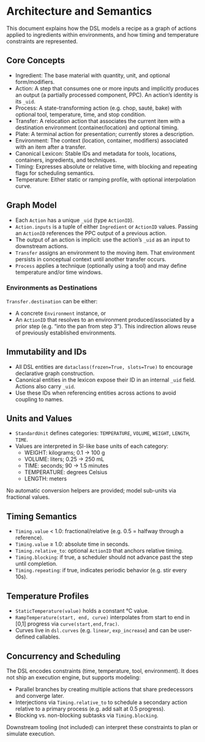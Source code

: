 # Architecture and Semantics

This document explains how the DSL models a recipe as a graph of actions applied to ingredients within environments, and how timing and temperature constraints are represented.

## Core Concepts

- Ingredient: The base material with quantity, unit, and optional form/modifiers.
- Action: A step that consumes one or more inputs and implicitly produces an output (a partially processed component, PPC). An action’s identity is its `_uid`.
- Process: A state-transforming action (e.g. chop, sauté, bake) with optional tool, temperature, time, and stop condition.
- Transfer: A relocation action that associates the current item with a destination environment (container/location) and optional timing.
- Plate: A terminal action for presentation; currently stores a description.
- Environment: The context (location, container, modifiers) associated with an item after a transfer.
- Canonical Lexicon: Stable IDs and metadata for tools, locations, containers, ingredients, and techniques.
- Timing: Expresses absolute or relative time, with blocking and repeating flags for scheduling semantics.
- Temperature: Either static or ramping profile, with optional interpolation curve.

## Graph Model

- Each `Action` has a unique `_uid` (type `ActionID`).
- `Action.inputs` is a tuple of either `Ingredient` or `ActionID` values. Passing an `ActionID` references the PPC output of a previous action.
- The output of an action is implicit: use the action’s `_uid` as an input to downstream actions.
- `Transfer` assigns an environment to the moving item. That environment persists in conceptual context until another transfer occurs.
- `Process` applies a technique (optionally using a tool) and may define temperature and/or time windows.

### Environments as Destinations

`Transfer.destination` can be either:

- A concrete `Environment` instance, or
- An `ActionID` that resolves to an environment produced/associated by a prior step (e.g. “into the pan from step 3”). This indirection allows reuse of previously established environments.

## Immutability and IDs

- All DSL entities are `dataclass(frozen=True, slots=True)` to encourage declarative graph construction.
- Canonical entities in the lexicon expose their ID in an internal `_uid` field. Actions also carry `_uid`.
- Use these IDs when referencing entities across actions to avoid coupling to names.

## Units and Values

- `StandardUnit` defines categories: `TEMPERATURE`, `VOLUME`, `WEIGHT`, `LENGTH`, `TIME`.
- Values are interpreted in SI-like base units of each category:
  - WEIGHT: kilograms; 0.1 → 100 g
  - VOLUME: liters; 0.25 → 250 mL
  - TIME: seconds; 90 → 1.5 minutes
  - TEMPERATURE: degrees Celsius
  - LENGTH: meters

No automatic conversion helpers are provided; model sub-units via fractional values.

## Timing Semantics

- `Timing.value` < 1.0: fractional/relative (e.g. 0.5 = halfway through a reference).
- `Timing.value` ≥ 1.0: absolute time in seconds.
- `Timing.relative_to`: optional `ActionID` that anchors relative timing.
- `Timing.blocking`: if true, a scheduler should not advance past the step until completion.
- `Timing.repeating`: if true, indicates periodic behavior (e.g. stir every 10s).

## Temperature Profiles

- `StaticTemperature(value)` holds a constant °C value.
- `RampTemperature(start, end, curve)` interpolates from start to end in [0,1] progress via `curve(start,end,frac)`.
- Curves live in `dsl.curves` (e.g. `linear`, `exp_increase`) and can be user-defined callables.

## Concurrency and Scheduling

The DSL encodes constraints (time, temperature, tool, environment). It does not ship an execution engine, but supports modeling:

- Parallel branches by creating multiple actions that share predecessors and converge later.
- Interjections via `Timing.relative_to` to schedule a secondary action relative to a primary process (e.g. add salt at 0.5 progress).
- Blocking vs. non-blocking subtasks via `Timing.blocking`.

Downstream tooling (not included) can interpret these constraints to plan or simulate execution.

